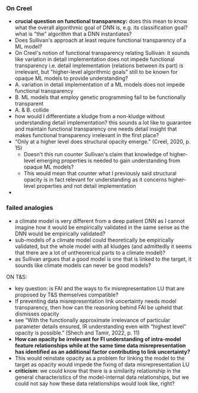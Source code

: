 ### On Creel

- **crucial question on functional transparency:** does this mean to know what the overall algorithmic goal of DNN is, e.g. its classification goal? what is "the" algorithm that a DNN instantiates?
- Does Sullivan's approach at least require functional transparency of a ML model?
- On Creel's notion of functional transparency relating Sullivan: it sounds like variation in detail implementation does not impede functional transparency i.e. detail implementation (relations between its part) is irrelevant, but "higher-level algorithmic goals" still to be known for opaque ML models to provide understanding?
- A. variation in detail implementation of a ML models does not impede functional transparency
- B. ML models that employ genetic programming fail to be functionally transparent
- A. & B. collide
- how would I differentiate a kludge from a non-kludge without understanding detail implementation? this sounds a lot like to guarantee and maintain functional transparency one needs detail insight that makes functional transparency irrelevant in the first place?
- “Only at a higher level does structural opacity emerge.” (Creel, 2020, p. 15) 
	- Doesn't this run counter Sullivan's claim that knowledge of higher-level emerging properties is needed to gain understanding from opaque ML models? 
	- This would mean that counter what I previously said structural opacity is in fact relevant for understanding as it concerns higher-level properties and not detail implementation
- 


### failed analogies
- a climate model is very different from a deep patient DNN as I cannot imagine how it would be empirically validated in the same sense as the DNN would be empirically validated?
- sub-models of a climate model could theoretically be empirically validated, but the whole model with all kludges (and admittedly it seems that there are a lot of untheorerical parts to a climate model)?
- as Sullivan argues that a good model is one that is linked to the target, it sounds like climate models can never be good models?


ON T&S:
- key question: is FAI and the ways to fix misrepresentation LU that are proposed by T&S themselves compatible?
- If preventing data misrepresentation link uncertainty needs model transparency, then how can the reasoning behind FAI be upheld that dismisses opacity 
- see “With the functionally approximate irrelevance of particular parameter details ensured, IR understanding even with “highest level” opacity is possible.” (Shech and Tamir, 2022, p. 11)
- **How can opacity be irrelevant for FI understanding of intra-model feature relationships while at the same time data misrepresentation has identified as an additional factor contributing to link uncertainty?**
- This would reinstate opacity as a problem for linking the model to the target as opacity would impede the fixing of data misrepresentation LU
- **criticism**: we could know that there is a similarity relationship in the general characteristics of the model-internal data relationships, but we could not say how these data relationships would look like, right?